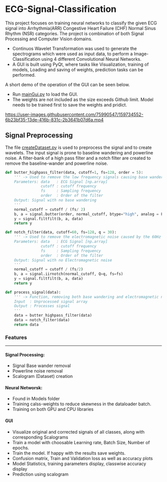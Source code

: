 # ECG-Signal-Classification

This project focuses on training neural networks to classify the given ECG signal into Arrhythmia(ARR) Congestive Heart Failure (CHF)  Normal Sinus Rhythm (NSR) categories. The project is combination of both Signal Processing and Computer Vision domains. 

- Continuos Wavelet Transformation was used to generate the spectrograms which were used as input data, to perform a Image-Classification using 4 different Convolutional Neural Networks. 
- A GUI is built using PyQt, where tasks like Visualization, training of models, Loading and saving of weights, prediction tasks can be performed.

A short demo of the operation of the GUI can be seen below.

- Run [mainGui.py](mainGui.py) to load the GUI.
- The weights are not included as the size exceeds Github limit. Model needs to be trained first to save the weights and pridict.

https://user-images.githubusercontent.com/75990547/159734552-6b23bf35-13de-416b-831c-2b3641b07d6a.mp4


       
## Signal Preprocessing

The file [createDataset.py](createDataset.py) is used to preprocess the signal and to create wavelets. The input signal is prone to baseline wandering and powerline noise. A filter-bank of a high pass filter and a notch filter are created to remove the baseline-wander and powerline noise.

```python
def butter_highpass_filter(data, cutoff=1, fs=128, order = 5):
    ''' -> Used to remove the low frequency signals causing base wandering [http://www.jscholaronline.org/articles/JBER/Signal-Processing.pdf] 
    Parameters: data   : ECG Signal [np.array]
                cutoff : cutoff frequency
                fs     : Sampling frequency
                order  : Order of the filter
    Output: Signal with no base wandering
    '''
    normal_cutoff = cutoff / (fs/ 2)
    b, a = signal.butter(order, normal_cutoff, btype="high", analog = False)
    y = signal.filtfilt(b, a, data)
    return y

def notch_filter(data, cutoff=60, fs=128, q = 30):
    ''' -> Used to remove the electromagnetic noise caused by the 60Hz power line [http://www.jscholaronline.org/articles/JBER/Signal-Processing.pdf]
    Parameters: data   : ECG Signal [np.array]
                cutoff : cutoff frequency
                fs     : Sampling frequency
                order  : Order of the filter
    Output: Signal with no Electromagnetic noise
    '''
    normal_cutoff = cutoff / (fs/2)
    b, a = signal.iirnotch(normal_cutoff, Q=q, fs=fs)
    y = signal.filtfilt(b, a, data)
    return y

def process_signal(data):
    ''' -> Function, removing both base wandering and electromagnetic noise
    Input  : Unprocessed signal array
    Output : Processes signal
    '''
    data = butter_highpass_filter(data) 
    data = notch_filter(data)
    return data
```
### Features
----
#### Signal Processing:
- Signal Base wander removal
- Powerline noise removal
- Scalogram (Dataset) creation
#### Neural Networsk:
- Found in Models folder
- Training calss-weights to reduce skewness in the dataloader batch.
- Training on both GPU and CPU libraries
#### GUI
- Visualize original and corrected signals of all classes, along with corresponding Scalograms
- Train a model with choosable Learning rate, Batch Size, Number of epochs.
- Train the model. If happy with the results save weights.
- Confusion matrix, Train and Validation loss as well as accuracy plots
- Model Statistics, training parameters display, classwise accuracy display
- Prediction using scalogram

